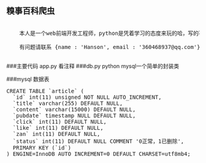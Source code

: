 ## 糗事百科爬虫

<pre>

    本人是一个web前端开发工程师，python是凭着学习的态度来玩的哈，写的不好请见谅
    
    有问题请联系 {name : 'Hanson', email : '360468937@qq.com'}
    
</pre>

###主要代码 app.py  看注释
###db.py python mysql一个简单的封装类

###mysql 数据表
<pre>
CREATE TABLE `article` (
  `id` int(11) unsigned NOT NULL AUTO_INCREMENT,
  `title` varchar(255) DEFAULT NULL,
  `content` varchar(15000) DEFAULT NULL,
  `pubdate` timestamp NULL DEFAULT NULL,
  `click` int(11) DEFAULT NULL,
  `like` int(11) DEFAULT NULL,
  `zan` int(11) DEFAULT NULL,
  `status` int(11) DEFAULT NULL COMMENT '0正常，1已删除',
  PRIMARY KEY (`id`)
) ENGINE=InnoDB AUTO_INCREMENT=0 DEFAULT CHARSET=utf8mb4;
</pre>
